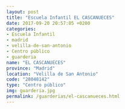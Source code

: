 ```yaml
---
layout: post
title: "Escuela Infantil EL CASCANUECES"
date: 2017-09-20 20:57:05 +0200
categories:
- Escuela Infantil
- madrid
- velilla-de-san-antonio
- Centro público
- guarderia
name: "EL CASCANUECES"
province: "Madrid"
location: "Velilla de San Antonio"
code: "28048142"
type: "Centro público"
img: guarderia.jpg
permalink: /guarderias/el-cascanueces.html
---
```

